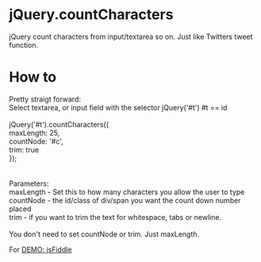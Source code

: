 jQuery.countCharacters
======================

jQuery count characters from input/textarea so on. Just like Twitters tweet function.

How to
======================

Pretty straigt forward:
<br />
Select textarea, or input field with the selector jQuery('#t') #t == id
<br /><br />
jQuery('#t').countCharacters({<br />
    maxLength: 25,<br />
    countNode: '#c',<br />
    trim: true<br />
});<br />
<br /><br />
Parameters:<br />
maxLength - Set this to how many characters you allow the user to type<br />
countNode - the id/class of div/span you want the count down number placed<br />
trim - if you want to trim the text for whitespace, tabs or newline.<br />
<br />
You don't need to set countNode or trim. Just maxLength.<br />

For <a href="http://jsfiddle.net/YVn8A/1/">DEMO: jsFiddle</a>